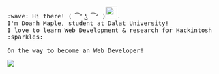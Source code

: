 <p>
  <samp>
    :wave: Hi there! ( ͡° ͜ʖ ͡° )<img src="https://user-images.githubusercontent.com/5679180/79618120-0daffb80-80be-11ea-819e-d2b0fa904d07.gif" width="27px">.
    <br>I'm Doanh Maple, student at Dalat University!
    <br>I love to learn Web Development & research for Hackintosh :sparkles:<br>
    <br>On the way to become an Web Developer!<br>
  </samp>
</p>
 <img src="https://github-readme-stats.vercel.app/api?username=doanhmaple&show_icons=true">
